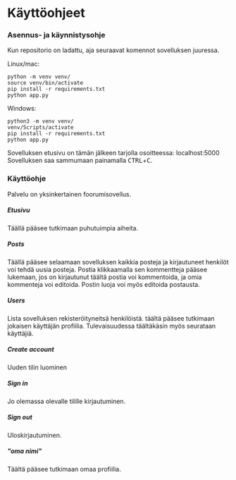 # Käyttöohjeet

### Asennus- ja käynnistysohje

Kun repositorio on ladattu, aja seuraavat komennot sovelluksen juuressa.

Linux/mac:

```
python -m venv venv/
source venv/bin/activate
pip install -r requirements.txt
python app.py
```

Windows:

```
python3 -m venv venv/
venv/Scripts/activate
pip install -r requirements.txt
python app.py
```

Sovelluksen etusivu on tämän jälkeen tarjolla osoitteessa: localhost:5000
Sovelluksen saa sammumaan painamalla <kbd>CTRL</kbd>+<kbd>C</kbd>.


### Käyttöohje

Palvelu on yksinkertainen foorumisovellus.

##### Etusivu
Täällä pääsee tutkimaan puhutuimpia aiheita.

##### Posts
Täällä pääsee selaamaan sovelluksen kaikkia posteja ja kirjautuneet henkilöt voi tehdä uusia posteja. Postia klikkaamalla sen kommentteja pääsee lukemaan, jos on kirjautunut täältä postia voi kommentoida, ja omia kommenteja voi editoida. Postin luoja voi myös editoida postausta.

##### Users
Lista sovelluksen rekisteröityneitsä henkilöistä. täältä pääsee tutkimaan jokaisen käyttäjän profiilia. Tulevaisuudessa täältäkäsin myös seurataan käyttäjiä.

##### Create account
Uuden tilin luominen

##### Sign in
Jo olemassa olevalle tilille kirjautuminen.

##### Sign out
Uloskirjautuminen.

##### "oma nimi"
Täältä pääsee tutkimaan omaa profiilia.